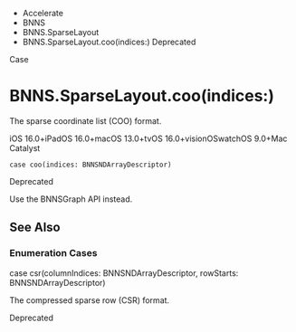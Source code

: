 

- Accelerate
- BNNS
- BNNS.SparseLayout
-  BNNS.SparseLayout.coo(indices:) Deprecated

Case

# BNNS.SparseLayout.coo(indices:)

The sparse coordinate list (COO) format.

iOS 16.0+iPadOS 16.0+macOS 13.0+tvOS 16.0+visionOSwatchOS 9.0+Mac Catalyst

``` source
case coo(indices: BNNSNDArrayDescriptor)
```

Deprecated

Use the BNNSGraph API instead.

## See Also

### Enumeration Cases

case csr(columnIndices: BNNSNDArrayDescriptor, rowStarts: BNNSNDArrayDescriptor)

The compressed sparse row (CSR) format.

Deprecated

